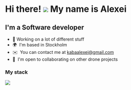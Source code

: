 Hi there! ![](https://user-images.githubusercontent.com/18350557/176309783-0785949b-9127-417c-8b55-ab5a4333674e.gif) My name is Alexei
===================================================================================================================================

I'm a Software developer
------------------

* 🔭 Working on a lot of different stuff
* 🌍  I'm based in Stockholm
* ✉️  You can contact me at [kabaalexei@gmail.com](mailto:kabaalexei@gmail.com)
* 🤝  I'm open to collaborating on other drone projects
### My stack


<p align="left">
  <a href="https://skillicons.dev">
    <img src="https://skillicons.dev/icons?i=js,ts,react,redux,git,vue,html,css,sass,nodejs,express,mongodb,postman,docker,materialui,bootstrap,figma,vscode" />
  </a>
</p>

